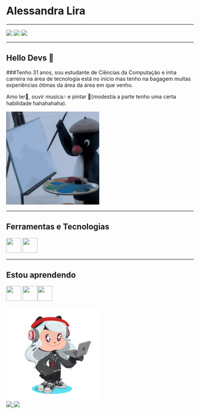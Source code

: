# Alessandra Lira
<hr>
<div>
<a href="https://instagram.com/alle.lira" target="_blank"><img loading="lazy" src="https://img.shields.io/badge/-Instagram-%23E4405F?style=for-the-badge&logo=instagram&logoColor=white" target="_blank"></a>
<a href = "allelirads@gmail.com"><img loading="lazy" src="https://img.shields.io/badge/Gmail-D14836?style=for-the-badge&logo=gmail&logoColor=white" target="_blank"></a>
<a href="https://www.linkedin.com/in/alessandra-lira-silva/" target="_blank"><img loading="lazy" src="https://img.shields.io/badge/-LinkedIn-%230077B5?style=for-the-badge&logo=linkedin&logoColor=white" target="_blank"></a>  
</div>

<hr>

## Hello Devs 👋

###Tenho 31 anos, sou estudante de Ciências da Computação e inha carreira na área de tecnologia está no início mas tenho na bagagem muitas experiências ótimas da área da área em que venho.

Amo ler📖, ouvir musica🎶 e pintar 🎨(modestia a parte tenho uma certa habilidade hahahahaha).

<img loading="lazy" src="/img/pingu-art.gif" width="250" height="250">

<hr>

## Ferramentas e Tecnologias

<img loading="lazy" src="https://cdn.jsdelivr.net/gh/devicons/devicon/icons/git/git-original.svg" width="40" height="40"/> <img loading="lazy" src="https://cdn.jsdelivr.net/gh/devicons/devicon/icons/tomcat/tomcat-original-wordmark.svg" width="40" height="40"/>

<hr>

## Estou aprendendo
<img loading="lazy" src="https://cdn.jsdelivr.net/gh/devicons/devicon/icons/javascript/javascript-original.svg" width="40" height="40"/> <img loading="lazy" src="https://cdn.jsdelivr.net/gh/devicons/devicon/icons/nodejs/nodejs-original.svg" width="40" height="40"/><img loading="lazy" src="https://cdn.jsdelivr.net/gh/devicons/devicon/icons/java/java-original.svg" width="40" height="40"/>



  <img loading="lazy" src="/img/AlleLira.png" width="250" height="250">


<div>
<a href="https://github.com/allelira">
<img loading="lazy" height="180em" src="https://github-readme-stats.vercel.app/api/top-langs/?username=allelira&layout=compact&langs_count=7&theme=dracula"/>
<img loading="lazy" height="180em" src="https://github-readme-stats.vercel.app/api?username=allelira&show_icons=true&theme=dracula&include_all_commits=true&count_private=true"/>
</div>
